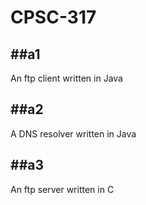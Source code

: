 # CPSC-317

##a1
---
An ftp client written in Java

##a2
---
A DNS resolver written in Java

##a3
---
An ftp server written in  C
